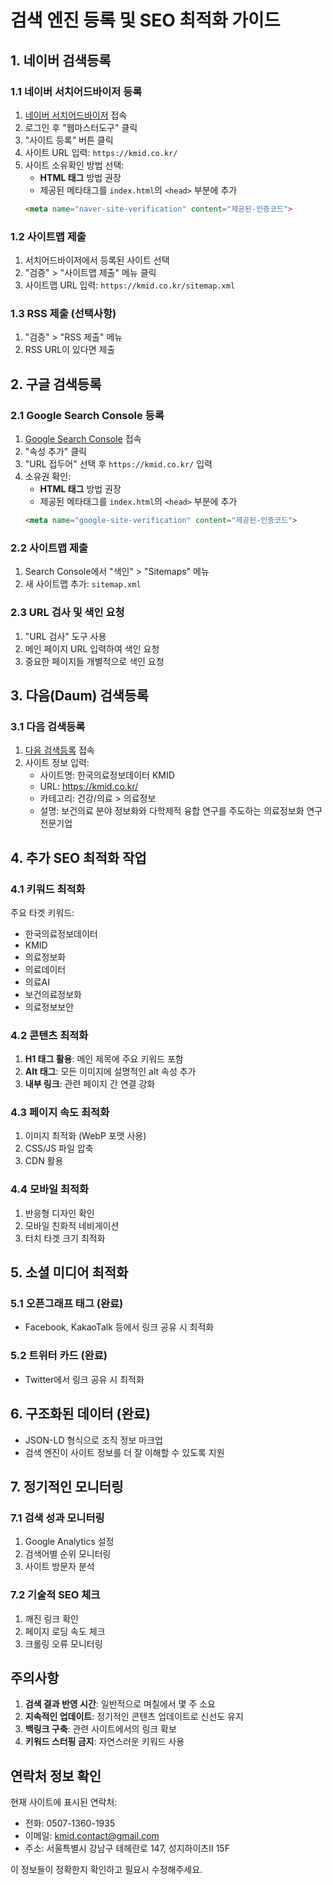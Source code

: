 # 검색 엔진 등록 및 SEO 최적화 가이드

## 1. 네이버 검색등록

### 1.1 네이버 서치어드바이저 등록
1. [네이버 서치어드바이저](https://searchadvisor.naver.com/) 접속
2. 로그인 후 "웹마스터도구" 클릭
3. "사이트 등록" 버튼 클릭
4. 사이트 URL 입력: `https://kmid.co.kr/`
5. 사이트 소유확인 방법 선택:
   - **HTML 태그** 방법 권장
   - 제공된 메타태그를 `index.html`의 `<head>` 부분에 추가
   ```html
   <meta name="naver-site-verification" content="제공된-인증코드">
   ```

### 1.2 사이트맵 제출
1. 서치어드바이저에서 등록된 사이트 선택
2. "검증" > "사이트맵 제출" 메뉴 클릭
3. 사이트맵 URL 입력: `https://kmid.co.kr/sitemap.xml`

### 1.3 RSS 제출 (선택사항)
1. "검증" > "RSS 제출" 메뉴
2. RSS URL이 있다면 제출

## 2. 구글 검색등록

### 2.1 Google Search Console 등록
1. [Google Search Console](https://search.google.com/search-console/) 접속
2. "속성 추가" 클릭
3. "URL 접두어" 선택 후 `https://kmid.co.kr/` 입력
4. 소유권 확인:
   - **HTML 태그** 방법 권장
   - 제공된 메타태그를 `index.html`의 `<head>` 부분에 추가
   ```html
   <meta name="google-site-verification" content="제공된-인증코드">
   ```

### 2.2 사이트맵 제출
1. Search Console에서 "색인" > "Sitemaps" 메뉴
2. 새 사이트맵 추가: `sitemap.xml`

### 2.3 URL 검사 및 색인 요청
1. "URL 검사" 도구 사용
2. 메인 페이지 URL 입력하여 색인 요청
3. 중요한 페이지들 개별적으로 색인 요청

## 3. 다음(Daum) 검색등록

### 3.1 다음 검색등록
1. [다음 검색등록](https://register.search.daum.net/index.daum) 접속
2. 사이트 정보 입력:
   - 사이트명: 한국의료정보데이터 KMID
   - URL: https://kmid.co.kr/
   - 카테고리: 건강/의료 > 의료정보
   - 설명: 보건의료 분야 정보화와 다학제적 융합 연구를 주도하는 의료정보화 연구 전문기업

## 4. 추가 SEO 최적화 작업

### 4.1 키워드 최적화
주요 타겟 키워드:
- 한국의료정보데이터
- KMID
- 의료정보화
- 의료데이터
- 의료AI
- 보건의료정보화
- 의료정보보안

### 4.2 콘텐츠 최적화
1. **H1 태그 활용**: 메인 제목에 주요 키워드 포함
2. **Alt 태그**: 모든 이미지에 설명적인 alt 속성 추가
3. **내부 링크**: 관련 페이지 간 연결 강화

### 4.3 페이지 속도 최적화
1. 이미지 최적화 (WebP 포맷 사용)
2. CSS/JS 파일 압축
3. CDN 활용

### 4.4 모바일 최적화
1. 반응형 디자인 확인
2. 모바일 친화적 네비게이션
3. 터치 타겟 크기 최적화

## 5. 소셜 미디어 최적화

### 5.1 오픈그래프 태그 (완료)
- Facebook, KakaoTalk 등에서 링크 공유 시 최적화

### 5.2 트위터 카드 (완료)
- Twitter에서 링크 공유 시 최적화

## 6. 구조화된 데이터 (완료)

- JSON-LD 형식으로 조직 정보 마크업
- 검색 엔진이 사이트 정보를 더 잘 이해할 수 있도록 지원

## 7. 정기적인 모니터링

### 7.1 검색 성과 모니터링
1. Google Analytics 설정
2. 검색어별 순위 모니터링
3. 사이트 방문자 분석

### 7.2 기술적 SEO 체크
1. 깨진 링크 확인
2. 페이지 로딩 속도 체크
3. 크롤링 오류 모니터링

## 주의사항

1. **검색 결과 반영 시간**: 일반적으로 며칠에서 몇 주 소요
2. **지속적인 업데이트**: 정기적인 콘텐츠 업데이트로 신선도 유지
3. **백링크 구축**: 관련 사이트에서의 링크 확보
4. **키워드 스터핑 금지**: 자연스러운 키워드 사용

## 연락처 정보 확인

현재 사이트에 표시된 연락처:
- 전화: 0507-1360-1935
- 이메일: kmid.contact@gmail.com
- 주소: 서울특별시 강남구 테헤란로 147, 성지하이츠II 15F

이 정보들이 정확한지 확인하고 필요시 수정해주세요. 